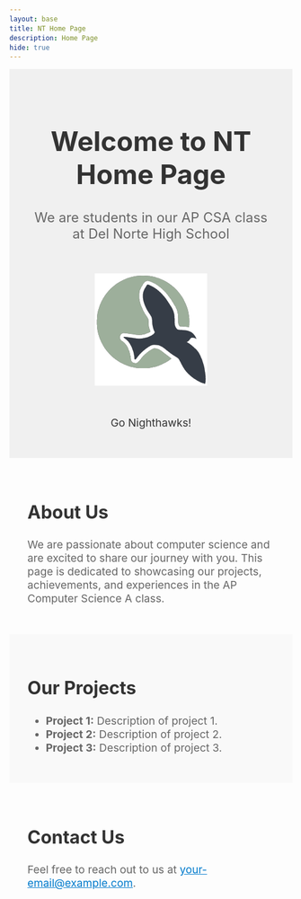 ```yaml
---
layout: base
title: NT Home Page
description: Home Page
hide: true
---
```


<div style="text-align: center; padding: 2rem; background-color: #f0f0f0;">
  <h1 style="font-size: 3rem; color: #333;">Welcome to NT Home Page</h1>
  <p style="font-size: 1.5rem; color: #666;">We are students in our AP CSA class at Del Norte High School</p>
  <img src="assets/js/ncs.png" alt="Del Norte High School Logo" style="width: 200px; margin: 2rem auto;">
  <p style="font-size: 1.2rem; color: #333;">Go Nighthawks!</p>
</div>

<div style="padding: 2rem;">
  <h2 style="font-size: 2rem; color: #333;">About Us</h2>
  <p style="font-size: 1.2rem; color: #666;">
	We are passionate about computer science and are excited to share our journey with you. This page is dedicated to showcasing our projects, achievements, and experiences in the AP Computer Science A class.
  </p>
</div>

<div style="padding: 2rem; background-color: #f9f9f9;">
  <h2 style="font-size: 2rem; color: #333;">Our Projects</h2>
  <ul style="font-size: 1.2rem; color: #666;">
	<li><strong>Project 1:</strong> Description of project 1.</li>
	<li><strong>Project 2:</strong> Description of project 2.</li>
	<li><strong>Project 3:</strong> Description of project 3.</li>
  </ul>
</div>

<div style="padding: 2rem;">
  <h2 style="font-size: 2rem; color: #333;">Contact Us</h2>
  <p style="font-size: 1.2rem; color: #666;">
	Feel free to reach out to us at <a href="mailto:your-email@example.com" style="color: #007acc;">your-email@example.com</a>.
  </p>
</div>
